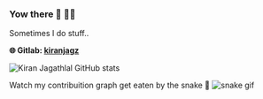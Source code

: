 ### Yow there 👋 :guardsman:

<!--
**kiranjagz/kiranjagz** is a ✨ _special_ ✨ repository because its `README.md` (this file) appears on your GitHub profile.

Here are some ideas to get you started:

- 🔭 I’m currently working on ...
- 🌱 I’m currently learning ...
- 👯 I’m looking to collaborate on ...
- 🤔 I’m looking for help with ...
- 💬 Ask me about ...
- 📫 How to reach me: ...
- 😄 Pronouns: ...
- ⚡ Fun fact: ...
-->

Sometimes I do stuff..

<strong>🌐 Gitlab: [kiranjagz](https://gitlab.com/kiranjagz)</strong>

![Kiran Jagathlal GitHub stats](https://github-readme-stats.vercel.app/api?username=kiranjagz&show_icons=true&theme=vue-dark)

Watch my contribuition graph get eaten by the snake 🐍
![snake gif](https://github.com/kiranjagz/kiranjagz/blob/output/github-contribution-grid-snake.svg)


